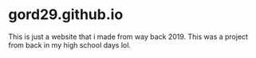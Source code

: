 # gord29.github.io
This is just a website that i made from way back 2019. This was a project from back in my high school days lol.
